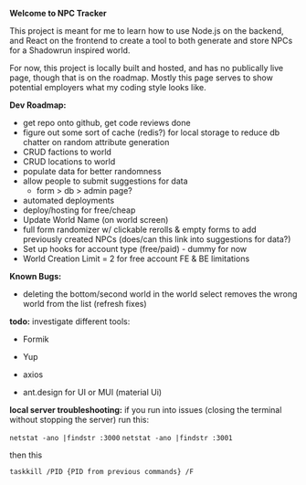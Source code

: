 **Welcome to NPC Tracker**

This project is meant for me to learn how to use Node.js on the backend, and React on the frontend to create a tool to both generate and store NPCs for a Shadowrun inspired world.

For now, this project is locally built and hosted, and has no publically live page, though that is on the roadmap. Mostly this page serves to show potential employers what my coding style looks like.

**Dev Roadmap:**
- get repo onto github, get code reviews done
- figure out some sort of cache (redis?) for local storage to reduce db chatter on random attribute generation
- CRUD factions to world
- CRUD locations to world
- populate data for better randomness
- allow people to submit suggestions for data
  - form > db > admin page?
- automated deployments
- deploy/hosting for free/cheap
- Update World Name (on world screen)
- full form randomizer w/ clickable rerolls & empty forms to add previously created NPCs (does/can this link into suggestions for data?)
- Set up hooks for account type (free/paid) - dummy for now
- World Creation Limit = 2 for free account FE & BE limitations


**Known Bugs:**
- deleting the bottom/second world in the world select removes the wrong world from the list (refresh fixes)


**todo:**
investigate different tools:
- Formik
- Yup
- axios

- ant.design for UI or MUI (material Ui)


**local server troubleshooting:**
if you run into issues (closing the terminal without stopping the server) run this:

`netstat -ano |findstr :3000`
`netstat -ano |findstr :3001`

then this

`taskkill /PID {PID from previous commands} /F`